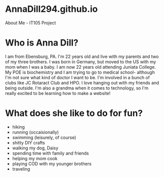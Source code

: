 # AnnaDill294.github.io
About Me - IT105 Project

# Who is Anna Dill?
I am from Ebensburg, PA. I'm 22 years old and live with my parents and two of my three brothers. I was born in Germany, but moved to the US with my mom when I was a baby. I am now 22 years old attending Juniata College. My POE is biochemistry and I am trying to go to medical school- although I'm not sure what kind of doctor I want to be. I'm involved in a bunch of clubs like JC Rotaract Club and HPO. I love hanging out with my friends and being outside. I'm also a grandma when it comes to technology, so I'm really excited to be learning how to make a website!

# What does she like to do for fun?

* hiking
* running (occaisionally) 
* swimming (leisurely, of course)
* shitty DIY crafts
* walking my dog, Daisy
* spending time with family and friends
* helping my mom cook 
* playing COD with my younger brothers
* traveling

#
